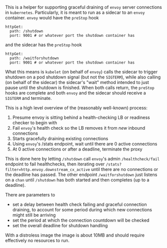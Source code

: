 
This is a helper for supporting graceful draining of `envoy` server connections in `kubernetes`. Particularly, it is meant to run as a sidecar to an `envoy` container. `envoy` would have the `preStop` hook
```
httpGet:
  path: /shutdown
  port: 9001 # or whatever port the shutdown container has
```
and the sidecar has the `preStop` hook
```
httpGet:
  path: /waitforshutdown
  port: 9001 # or whatever port the shutdown container has
```
What this means is `kubelet` (on behalf of `envoy`) calls the sidecar to trigger shutdown on a pod shutdown signal (but not the `SIGTERM`), while also calling (on behalf of the sidecar) the sidecar's "wait" method intended to just pause until the shutdown is finished. When both calls return, the `preStop` hooks are complete and both `envoy` and the sidecar should receive a `SIGTERM` and terminate. 

This is a high level overview of the (reasonably well-known) process: 
1. Presume envoy is sitting behind a health-checking LB or readiness checker to begin with
2. Fail `envoy`'s health check so the LB removes it from _new_ inbound connections
3. Starts gracefully draining existing connections
4. Using `envoy`'s /stats endpoint, wait until there are 0 active connections
5. At 0 active connections or after a deadline, terminate the proxy

This is done here by letting `/shutdown` call `envoy`'s admin `/healthcheck/fail` endpoint to fail healthchecks, then iterating over `/stats?filter=http.envoy.downstream_cx_active` until there are no connections or the deadline has passed. The other endpoint `/waitforshutdown` just listens on a `chan` until `/shutdown` has both started and then completes (up to a deadline). 

There are parameters to
* set a delay between health check failing and graceful connection draining, to account for some period during which new connections might still be arriving
* set the period at which the connection countdown will be checked
* set the overall deadline for shutdown handling

With a distroless image the image is about 10MB and should require effectively no resources to run. 
